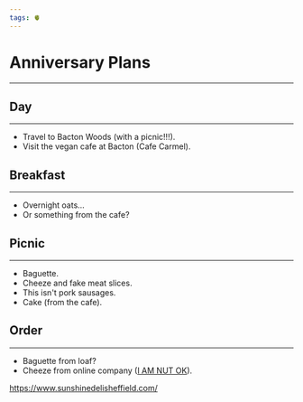 ```yaml
---
tags: 🫀
---
```


# Anniversary Plans
---

## Day
---

- Travel to Bacton Woods (with a picnic!!!).
- Visit the vegan cafe at Bacton (Cafe Carmel).


## Breakfast
---

- Overnight oats...
- Or something from the cafe?


## Picnic
---

- Baguette.
- Cheeze and fake meat slices.
- This isn't pork sausages.
- Cake (from the cafe).


## Order
---

- Baguette from loaf?
- Cheeze from online company ([I AM NUT OK](https://www.iamnutok.com/)).

https://www.sunshinedelisheffield.com/
	